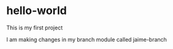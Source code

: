 # hello-world
This is my first project

I am making changes in my branch module called jaime-branch
